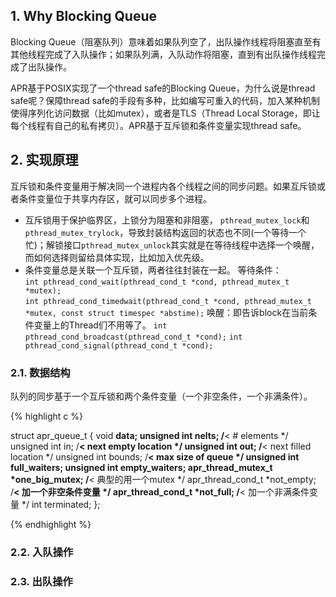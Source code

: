 ## 1. Why Blocking Queue ##

Blocking Queue（阻塞队列）意味着如果队列空了，出队操作线程将阻塞直至有其他线程完成了入队操作；如果队列满，入队动作将阻塞，直到有出队操作线程完成了出队操作。

APR基于POSIX实现了一个thread safe的Blocking Queue，为什么说是thread safe呢？保障thread safe的手段有多种，比如编写可重入的代码，加入某种机制使得序列化访问数据（比如mutex），或者是TLS（Thread Local Storage，即让每个线程有自己的私有拷贝）。APR基于互斥锁和条件变量实现thread safe。     

## 2. 实现原理 ##

互斥锁和条件变量用于解决同一个进程内各个线程之间的同步问题。如果互斥锁或者条件变量位于共享内存区，就可以同步多个进程。  


- 互斥锁用于保护临界区，上锁分为阻塞和非阻塞， `pthread_mutex_lock`和`pthread_mutex_trylock`，导致封装结构返回的状态也不同(一个等待一个忙)；解锁接口`pthread_mutex_unlock`其实就是在等待线程中选择一个唤醒，而如何选择则留给具体实现，比如加入优先级。
- 条件变量总是关联一个互斥锁，两者往往封装在一起。
  等待条件：  
  `int pthread_cond_wait(pthread_cond_t *cond, pthread_mutex_t *mutex);`   
  `int pthread_cond_timedwait(pthread_cond_t *cond, pthread_mutex_t *mutex, const struct timespec *abstime);`
  唤醒：即告诉block在当前条件变量上的Thread们不用等了。
  `int pthread_cond_broadcast(pthread_cond_t *cond);`
  `int pthread_cond_signal(pthread_cond_t *cond);`

### 2.1. 数据结构 ###
   
队列的同步基于一个互斥锁和两个条件变量（一个非空条件，一个非满条件）。

{% highlight c %}

struct apr_queue_t {
    void              **data;
    unsigned int        nelts; 			/**< # elements */
    unsigned int        in;    			/**< next empty location */
    unsigned int        out;   			/**< next filled location */
    unsigned int        bounds;			/**< max size of queue */
    unsigned int        full_waiters;
    unsigned int        empty_waiters;
    apr_thread_mutex_t *one_big_mutex;	/**< 典型的用一个mutex */
    apr_thread_cond_t  *not_empty;		/**< 加一个非空条件变量 */
    apr_thread_cond_t  *not_full;		/**< 加一个非满条件变量 */
    int                 terminated;
};

{% endhighlight %}


### 2.2. 入队操作 ###


### 2.3. 出队操作 ###